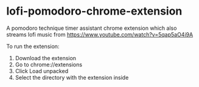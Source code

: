 # lofi-pomodoro-chrome-extension

A pomodoro technique timer assistant chrome extension which also streams lofi music from https://www.youtube.com/watch?v=5qap5aO4i9A

To run the extension:
1. Download the extension
2. Go to chrome://extensions
3. Click Load unpacked
4. Select the directory with the extension inside
